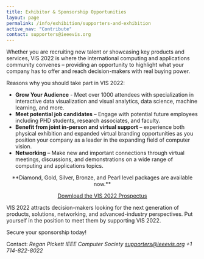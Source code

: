 ```yaml
---
title: Exhibitor & Sponsorship Opportunities
layout: page
permalink: /info/exhibition/supporters-and-exhibition
active_nav: "Contribute"
contact: supporters@ieeevis.org
---
```


Whether you are recruiting new talent or showcasing key products and services, VIS 2022 is where the international computing and applications community convenes – providing an opportunity to highlight what your company has to offer and reach decision-makers with real buying power.

Reasons why you should take part in VIS 2022:

 - **Grow Your Audience** - Meet over 1000 attendees with specialization in interactive data visualization and visual analytics, data science, machine learning, and more.
 - **Meet potential job candidates** – Engage with potential future employees including PHD students, research associates, and faculty.
 - **Benefit from joint in-person and virtual support** – experience both physical exhibition and expanded virtual branding opportunities as you position your company as a leader in the expanding field of computer vision.
 - **Networking** – Make new and important connections through virtual meetings, discussions, and demonstrations on a wide range of computing and applications topics.

<p style="text-align: center;">**Diamond, Gold, Silver, Bronze, and Pearl level packages are available now.**</p>

<p style="text-align: center;"><a href="/year/2022/assets/VIS-Prospectus-2022-rp.pdf" class="link">Download the VIS 2022 Prospectus</a></p>

VIS 2022 attracts decision-makers looking for the next generation of products, solutions, networking, and advanced-industry perspectives. Put yourself in the position to meet them by supporting VIS 2022.

Secure your sponsorship today!

Contact:
*Regan Pickett*
*IEEE Computer Society*
*supporters@ieeevis.org*
*+1 714-822-8022*
